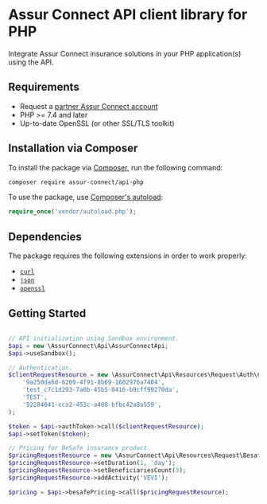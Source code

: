 # Assur Connect API client library for PHP

Integrate Assur Connect insurance solutions in your PHP application(s) using the API.

## Requirements

- Request a [partner Assur Connect account](https://www.assur-connect.com)
- PHP >= 7.4 and later
- Up-to-date OpenSSL (or other SSL/TLS toolkit)

## Installation via Composer

To install the package via [Composer](http://getcomposer.org/), run the following command:

```bash
composer require assur-connect/api-php
```

To use the package, use [Composer's autoload](https://getcomposer.org/doc/01-basic-usage.md#autoloading):

```php
require_once('vendor/autoload.php');
```

## Dependencies

The package requires the following extensions in order to work properly:

-   [`curl`](https://secure.php.net/manual/en/book.curl.php)
-   [`json`](https://secure.php.net/manual/en/book.json.php)
-   [`openssl`](https://secure.php.net/manual/en/book.openssl.php)

## Getting Started


```php

// API initialization using Sandbox environment.
$api = new \AssurConnect\Api\AssurConnectApi;
$api->useSandbox();

// Authentication.
$clientRequestResource = new \AssurConnect\Api\Resources\Request\Auth\ClientResource(
    '9a250da6d-6209-4f91-8b69-1682976a7404',
    'test_c7c1d293-7a0b-45b5-8416-b9cff99270da',
    'TEST',
    '92284041-cca2-453c-a488-bfbc42a8a559',
);

$token = $api->authToken->call($clientRequestResource);
$api->setToken($token);

// Pricing for BeSafe insurance product.
$pricingRequestResource = new \AssurConnect\Api\Resources\Request\Besafe\PricingResource;
$pricingRequestResource->setDuration(1, 'day');
$pricingRequestResource->setBeneficiariesCount(3);
$pricingRequestResource->addActivity('VEVI');

$pricing = $api->besafePricing->call($pricingRequestResource);
```
